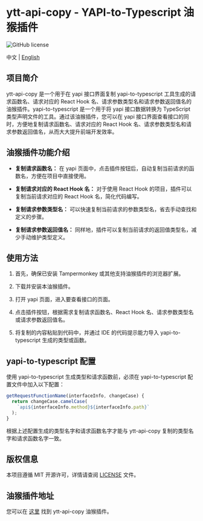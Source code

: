 # ytt-api-copy - YAPI-to-Typescript 油猴插件

![GitHub license](https://img.shields.io/badge/license-MIT-blue.svg)

中文 | [English](README_EN.md)

## 项目简介

ytt-api-copy 是一个用于在 yapi 接口界面复制 yapi-to-typescript 工具生成的请求函数名、请求对应的 React Hook 名、请求参数类型名和请求参数返回值名的油猴插件。yapi-to-typescript 是一个用于将 yapi 接口数据转换为 TypeScript 类型声明文件的工具。通过该油猴插件，您可以在 yapi 接口界面查看接口的同时，方便地复制请求函数名、请求对应的 React Hook 名、请求参数类型名和请求参数返回值名，从而大大提升前端开发效率。

## 油猴插件功能介绍

- **复制请求函数名：** 在 yapi 页面中，点击插件按钮后，自动复制当前请求的函数名，方便在项目中直接使用。

- **复制请求对应的 React Hook 名：** 对于使用 React Hook 的项目，插件可以复制当前请求对应的 React Hook 名，简化代码编写。

- **复制请求参数类型名：** 可以快速复制当前请求的参数类型名，省去手动查找和定义的步骤。

- **复制请求参数返回值名：** 同样地，插件可以复制当前请求的返回值类型名，减少手动维护类型定义。

## 使用方法

1. 首先，确保已安装 Tampermonkey 或其他支持油猴插件的浏览器扩展。

2. 下载并安装本油猴插件。

3. 打开 yapi 页面，进入要查看接口的页面。

4. 点击插件按钮，根据需求复制请求函数名、React Hook 名、请求参数类型名或请求参数返回值名。

5. 将复制的内容粘贴到代码中，并通过 IDE 的代码提示能力导入 yapi-to-typescript 生成的类型或函数。

## yapi-to-typescript 配置

使用 yapi-to-typescript 生成类型和请求函数前，必须在 yapi-to-typescript 配置文件中加入以下配置：

```javascript
getRequestFunctionName(interfaceInfo, changeCase) {
  return changeCase.camelCase(
    `api${interfaceInfo.method}${interfaceInfo.path}`
  );
}
```

根据上述配置生成的类型名字和请求函数名字才能与 ytt-api-copy 复制的类型名字和请求函数名字一致。

## 版权信息

本项目遵循 MIT 开源许可，详情请查阅 [LICENSE](LICENSE) 文件。

## 油猴插件地址

您可以在 [这里](https://greasyfork.org/zh-CN/scripts/465481-ytt-api-copy) 找到 ytt-api-copy 油猴插件。
